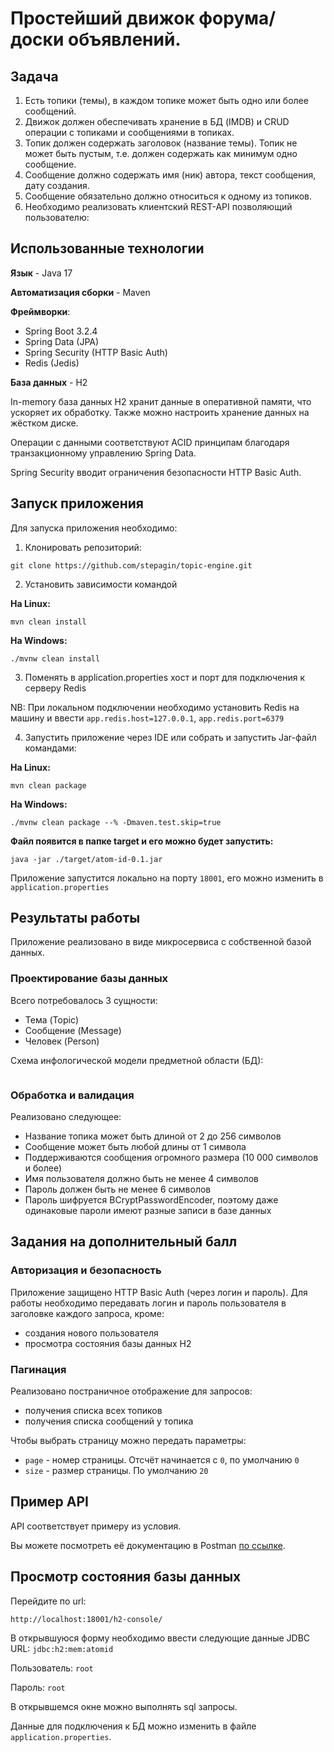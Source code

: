# Простейший движок форума/доски объявлений.

## Задача

1. Есть топики (темы), в каждом топике может быть одно или более сообщений.
2. Движок должен обеспечивать хранение в БД (IMDB) и CRUD операции с топиками и сообщениями в топиках.
3. Топик должен содержать заголовок (название темы). Топик не может быть пустым, т.е. должен содержать как минимум одно сообщение.
4. Сообщение должно содержать имя (ник) автора, текст сообщения, дату создания.
5. Сообщение обязательно должно относиться к одному из топиков.
6. Необходимо реализовать клиентский REST-API позволяющий пользователю:


## Использованные технологии

**Язык** - Java 17

**Автоматизация сборки** - Maven

**Фреймворки**:
* Spring Boot 3.2.4
* Spring Data (JPA)
* Spring Security (HTTP Basic Auth)
* Redis (Jedis)

**База данных** - H2

In-memory база данных H2 хранит данные в оперативной памяти, что ускоряет их обработку. Также можно настроить хранение данных на жёстком диске.

Операции с данными соответствуют ACID принципам благодаря транзакционному управлению Spring Data.

Spring Security вводит ограничения безопасности HTTP Basic Auth.

## Запуск приложения

Для запуска приложения необходимо:
1. Клонировать репозиторий:
```shell
git clone https://github.com/stepagin/topic-engine.git
```

2. Установить зависимости командой 

**На Linux:**
```shell
mvn clean install
```

**На Windows:**
```shell
./mvnw clean install
```

3. Поменять в application.properties хост и порт для подключения к серверу Redis

NB: При локальном подключении необходимо установить Redis на машину и ввести ``app.redis.host=127.0.0.1``, ``app.redis.port=6379``

4. Запустить приложение через IDE или собрать и запустить Jar-файл командами:

**На Linux:**
```shell
mvn clean package
```

**На Windows:**
```shell
./mvnw clean package --% -Dmaven.test.skip=true
```

**Файл появится в папке target и его можно будет запустить:**
```shell
java -jar ./target/atom-id-0.1.jar
```


Приложение запустится локально на порту ``18001``, его можно изменить в ``application.properties``

## Результаты работы

Приложение реализовано в виде микросервиса с собственной базой данных.

### Проектирование базы данных

Всего потребовалось 3 сущности:
* Тема (Topic)
* Сообщение (Message)
* Человек (Person)

Схема инфологической модели предметной области (БД):

<img src="img/db_model.jpg" alt="">

### Обработка и валидация

Реализовано следующее:

* Название топика может быть длиной от 2 до 256 символов
* Сообщение может быть любой длины от 1 символа
* Поддерживаются сообщения огромного размера (10 000 символов и более)
* Имя пользователя должно быть не менее 4 символов
* Пароль должен быть не менее 6 символов
* Пароль шифруется BCryptPasswordEncoder, поэтому даже одинаковые пароли имеют разные записи в базе данных

## Задания на дополнительный балл

### Авторизация и безопасность

Приложение защищено HTTP Basic Auth (через логин и пароль). Для работы необходимо передавать логин и пароль пользователя в заголовке каждого запроса, кроме:

* создания нового пользователя
* просмотра состояния базы данных H2

### Пагинация

Реализовано постраничное отображение для запросов:
* получения списка всех топиков
* получения списка сообщений у топика

Чтобы выбрать страницу можно передать параметры:
* ``page`` - номер страницы. Отсчёт начинается с ``0``, по умолчанию ``0``
* ``size`` - размер страницы. По умолчанию ``20``

## Пример API

API соответствует примеру из условия. 

Вы можете посмотреть её документацию в Postman [по ссылке](https://documenter.getpostman.com/view/33960847/2sA3BoarmD).

## Просмотр состояния базы данных

Перейдите по url:
```
http://localhost:18001/h2-console/
```


В открывшуюся форму необходимо ввести следующие данные JDBC URL: ```jdbc:h2:mem:atomid```

Пользователь: ``root``

Пароль: ``root``

В открывшемся окне можно выполнять sql запросы.

Данные для подключения к БД можно изменить в файле ``application.properties``.

